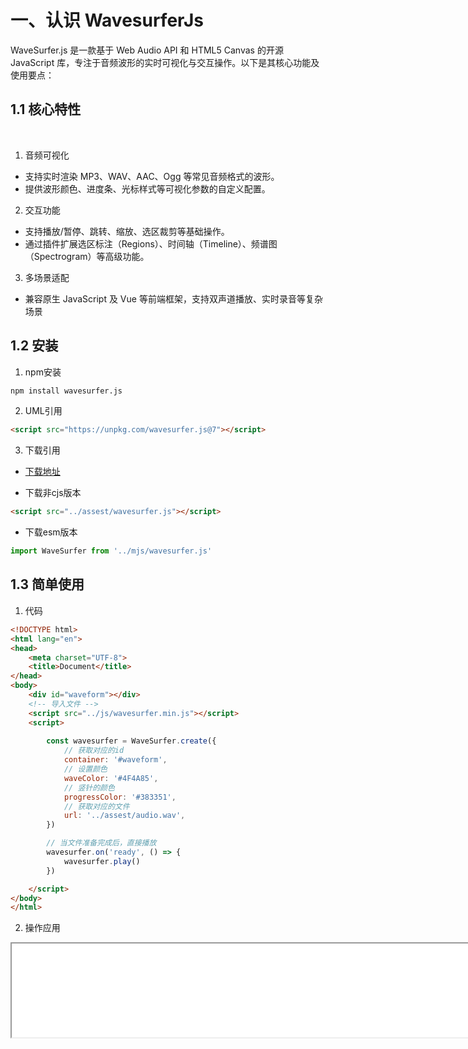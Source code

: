 # 一、认识 WavesurferJs

WaveSurfer.js 是一款基于 Web Audio API 和 HTML5 Canvas 的开源 JavaScript 库，专注于音频波形的实时可视化与交互操作。以下是其核心功能及使用要点：

## 1.1 核心特性
‌
1. 音频可视化‌

- 支持实时渲染 MP3、WAV、AAC、Ogg 等常见音频格式的波形‌。
- 提供波形颜色、进度条、光标样式等可视化参数的自定义配置‌。

2. 交互功能‌
- 支持播放/暂停、跳转、缩放、选区裁剪等基础操作‌。
- 通过插件扩展选区标注（Regions）、时间轴（Timeline）、频谱图（Spectrogram）等高级功能‌。

3. 多场景适配‌
- 兼容原生 JavaScript 及 Vue 等前端框架，支持双声道播放、实时录音等复杂场景‌


## 1.2 安装 

1. npm安装

```sh
npm install wavesurfer.js 
```

2. UML引用

```html
<script src="https://unpkg.com/wavesurfer.js@7"></script>
```

3. 下载引用

- [下载地址](https://www.jsdelivr.com/package/npm/wavesurfer.js)

- 下载非cjs版本

```html
<script src="../assest/wavesurfer.js"></script>
```

- 下载esm版本

```js
import WaveSurfer from '../mjs/wavesurfer.js'
```

## 1.3 简单使用

1. 代码

```html
<!DOCTYPE html>
<html lang="en">
<head>
    <meta charset="UTF-8">
    <title>Document</title>
</head>
<body>
    <div id="waveform"></div>
    <!-- 导入文件 -->
    <script src="../js/wavesurfer.min.js"></script>
    <script>
     
        const wavesurfer = WaveSurfer.create({
            // 获取对应的id
            container: '#waveform',
            // 设置颜色
            waveColor: '#4F4A85',
            // 竖针的颜色
            progressColor: '#383351',
            // 获取对应的文件
            url: '../assest/audio.wav',
        })

        // 当文件准备完成后，直接播放
        wavesurfer.on('ready', () => {
            wavesurfer.play()
        })

    </script>
</body>
</html>
```

2. 操作应用

<iframe src="/note-front/script/plugin/WavesurferJs/html/01.html" width="900" height="150"></iframe>